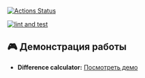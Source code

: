 
[![Actions Status](https://github.com/Estepa08/frontend-project-46/actions/workflows/hexlet-check.yml/badge.svg)](https://github.com/Estepa08/frontend-project-46/actions)

[![lint and test](https://github.com/Estepa08/frontend-project-46/actions/workflows/test-and-lint.yml/badge.svg?branch=main)](https://github.com/Estepa08/frontend-project-46/actions/workflows/test-and-lint.yml)

## 🎮 Демонстрация работы

- **Difference calculator:**  [Посмотреть демо](https://asciinema.org/a/D6yqwbJuq3xnfOW6Dfhe8YXV4)
